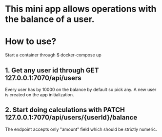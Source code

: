 # This mini app allows operations with the balance of a user. 

# How to use?

Start a container through 
\$ docker-compose up

## 1. Get any user id through GET 127.0.0.1:7070/api/users
Every user has by 10000 on the balance by default so pick any. 
A new user is created on the app initialization.

## 2. Start doing calculations with PATCH 127.0.0.1:7070/api/users/{userId}/balance
The endpoint accepts only "amount" field which should be strictly numeric.